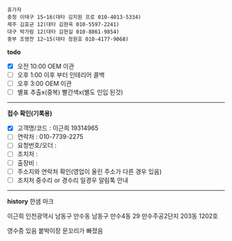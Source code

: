 ```
휴가자
충청 이태구 15~16(대타 김지원 프로 010-4013-5334)
제주 김효균 12(대타 김현욱 010-5597-2241)
대구 박가람 12(대타 김현길 010-8861-9854)
중부 조영찬 12~15(대타 정원호 010-4177-9068)
```

**todo**
- [x] 오전 10:00 OEM 이관
- [ ] 오후 1:00 이후 부터 인테리어 콜백 
- [ ] 오후 3:00 OEM 이관 
- [ ] 별표 추출x(중복) 빨간색x(별도 인입 된것)
---
**접수 확인(기록용)**
- [x] 고객명/코드 : 이근희 19314965
- [ ] 연락처 : 010-7739-2275
- [ ] 요청번호/오더 : 
- [ ] 조치처 : 
- [ ] 출장비 : 
- [ ] 주소지와 연락처 확인(영업이 올린 주소가 다른 경우 있음)
- [ ] 조치처 중수리 or 경수리 일경우 알림톡 안내
---
**history**
한샘 마크

이근희
인천광역시 남동구 만수동
남동구 만수4동 29 만수주공2단지 203동 1202호

영수증 있음 
붙박이장 문꼬리가 빠졌음

